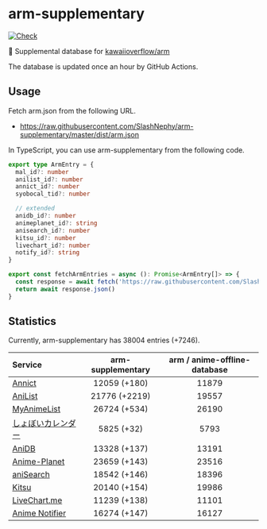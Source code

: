 # arm-supplementary

[![Check](https://github.com/SlashNephy/arm-supplementary/actions/workflows/check-node.yml/badge.svg)](https://github.com/SlashNephy/arm-supplementary/actions/workflows/check-node.yml)

💊 Supplemental database for [kawaiioverflow/arm](https://github.com/kawaiioverflow/arm)

The database is updated once an hour by GitHub Actions.

## Usage

Fetch arm.json from the following URL.

- https://raw.githubusercontent.com/SlashNephy/arm-supplementary/master/dist/arm.json

In TypeScript, you can use arm-supplementary from the following code.

```TypeScript
export type ArmEntry = {
  mal_id?: number
  anilist_id?: number
  annict_id?: number
  syobocal_tid?: number

  // extended
  anidb_id?: number
  animeplanet_id?: string
  anisearch_id?: number
  kitsu_id?: number
  livechart_id?: number
  notify_id?: string
}

export const fetchArmEntries = async (): Promise<ArmEntry[]> => {
  const response = await fetch('https://raw.githubusercontent.com/SlashNephy/arm-supplementary/master/dist/arm.json')
  return await response.json()
}
```

## Statistics

Currently, arm-supplementary has 38004 entries (+7246).

| Service                                     | arm-supplementary | arm / anime-offline-database |
| :------------------------------------------ | :---------------: | :--------------------------: |
| [Annict](https://annict.com)                |   12059 (+180)    |            11879             |
| [AniList](https://anilist.co)               |   21776 (+2219)   |            19557             |
| [MyAnimeList](https://myanimelist.net)      |   26724 (+534)    |            26190             |
| [しょぼいカレンダー](https://cal.syoboi.jp) |    5825 (+32)     |             5793             |
| [AniDB](https://anidb.net)                  |   13328 (+137)    |            13191             |
| [Anime-Planet](https://anime-planet.com)    |   23659 (+143)    |            23516             |
| [aniSearch](https://anisearch.com)          |   18542 (+146)    |            18396             |
| [Kitsu](https://kitsu.io)                   |   20140 (+154)    |            19986             |
| [LiveChart.me](https://livechart.me)        |   11239 (+138)    |            11101             |
| [Anime Notifier](https://notify.moe)        |   16274 (+147)    |            16127             |
